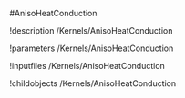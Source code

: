 <!-- MOOSE Object Documentation Stub: Remove this when content is added. -->
#AnisoHeatConduction

!description /Kernels/AnisoHeatConduction

!parameters /Kernels/AnisoHeatConduction

!inputfiles /Kernels/AnisoHeatConduction

!childobjects /Kernels/AnisoHeatConduction
